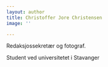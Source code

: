 ```yaml
---
layout: author
title: Christoffer Jore Christensen
image: ''

---
```

Redaksjossekretær og fotograf.

  
Student ved universitetet i Stavanger